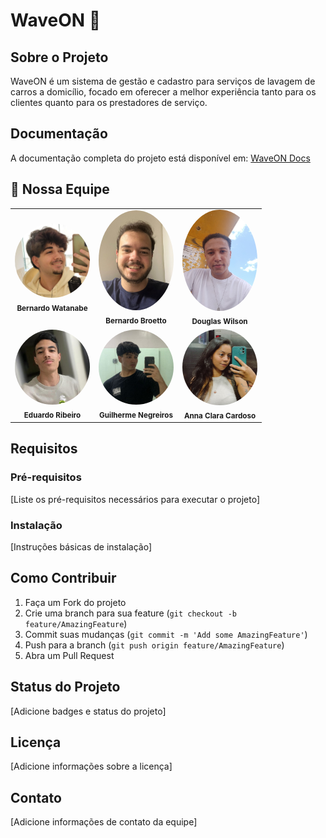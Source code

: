 # WaveON 🌊

## Sobre o Projeto
WaveON é um sistema de gestão e cadastro para serviços de lavagem de carros a domicílio, focado em oferecer a melhor experiência tanto para os clientes quanto para os prestadores de serviço.

## Documentação
A documentação completa do projeto está disponível em: [WaveON Docs](https://mdsreq-fga-unb.github.io/2025.2-T01-WaveOn)

## 👥 Nossa Equipe

<table align="center">
  <tr>
    <td align="center">
      <img src="./docs/img/bernardo_watanabi.jpg" width="120" style="border-radius:50%"><br/>
      <sub><b>Bernardo Watanabe</b></sub><br/>
    </td>
    <td align="center">
      <img src="./docs/img/Bernardo_broetto.jpg" width="120" style="border-radius:50%"><br/>
      <sub><b>Bernardo Broetto</b></sub><br/>
    </td>
    <td align="center">
      <img src="./docs/img/Douglas.jpg" width="120" style="border-radius:50%"><br/>
      <sub><b>Douglas Wilson</b></sub><br/>
    </td>
  </tr>
  <tr>
    <td align="center">
      <img src="./docs/img/Eduardo.jpeg" width="120" style="border-radius:50%"><br/>
      <sub><b>Eduardo Ribeiro</b></sub><br/>
    </td>
    <td align="center">
      <img src="./docs/img/Guilherme.jpg" width="120" style="border-radius:50%"><br/>
      <sub><b>Guilherme Negreiros</b></sub><br/>
    </td>
    <td align="center">
      <img src="./docs/img/anna_clara.jpg" width="120" style="border-radius:50%"><br/>
      <sub><b>Anna Clara Cardoso</b></sub><br/>
    </td>
  </tr>
</table>

</p>




## Requisitos

### Pré-requisitos
[Liste os pré-requisitos necessários para executar o projeto]

### Instalação
[Instruções básicas de instalação]

## Como Contribuir
1. Faça um Fork do projeto
2. Crie uma branch para sua feature (`git checkout -b feature/AmazingFeature`)
3. Commit suas mudanças (`git commit -m 'Add some AmazingFeature'`)
4. Push para a branch (`git push origin feature/AmazingFeature`)
5. Abra um Pull Request

## Status do Projeto
[Adicione badges e status do projeto]

## Licença
[Adicione informações sobre a licença]

## Contato
[Adicione informações de contato da equipe]
